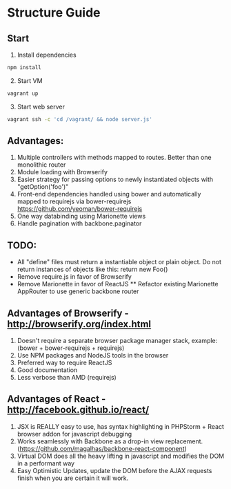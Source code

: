 # Structure Guide

## Start
1. Install dependencies
```bash
npm install
```

2. Start VM
```bash
vagrant up
```

3. Start web server
```bash
vagrant ssh -c 'cd /vagrant/ && node server.js'
```

## Advantages:
1. Multiple controllers with methods mapped to routes. Better than one monolithic router
2. Module loading with Browserify
3. Easier strategy for passing options to newly instantiated objects with "getOption('foo')"
4. Front-end dependencies handled using bower and automatically mapped to requirejs via bower-requirejs https://github.com/yeoman/bower-requirejs
5. One way databinding using Marionette views
6. Handle pagination with backbone.paginator

## TODO:
* All "define" files must return a instantiable object or plain object. Do not return instances of objects like this: 
  return new Foo() 
* Remove require.js in favor of Browserify
* Remove Marionette in favor of ReactJS
  ** Refactor existing Marionette AppRouter to use generic backbone router
  
## Advantages of Browserify - http://browserify.org/index.html
1. Doesn't require a separate browser package manager stack, example: (bower + bower-requirejs + requirejs) 
2. Use NPM packages and NodeJS tools in the browser
3. Preferred way to require ReactJS
4. Good documentation
5. Less verbose than AMD (requirejs)

## Advantages of React - http://facebook.github.io/react/
1. JSX is REALLY easy to use, has syntax highlighting in PHPStorm + React browser addon for javascript debugging
2. Works seamlessly with Backbone as a drop-in view replacement. (https://github.com/magalhas/backbone-react-component)
3. Virtual DOM does all the heavy lifting in javascript and modifies the DOM in a performant way
4. Easy Optimistic Updates, update the DOM before the AJAX requests finish when you are certain it will work.